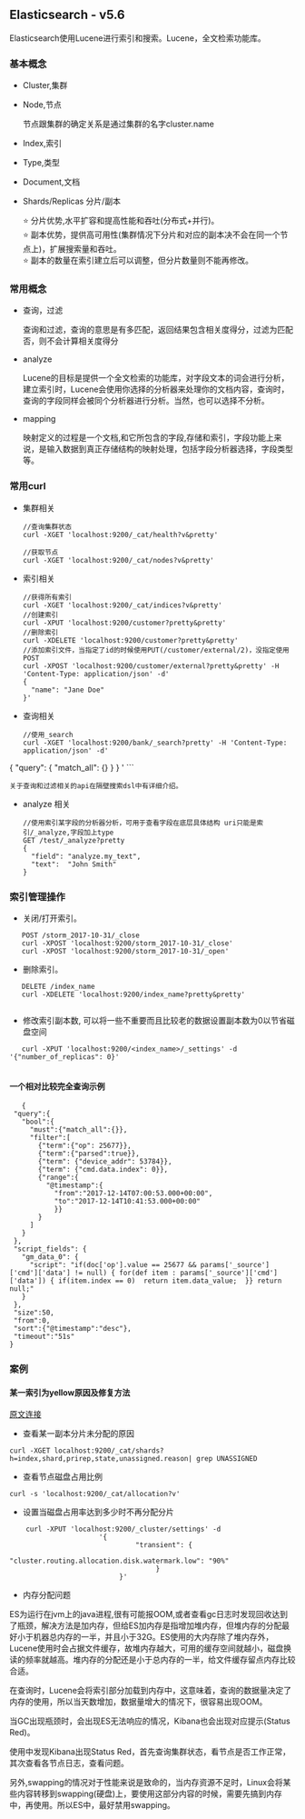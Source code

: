 ## Elasticsearch - v5.6

Elasticsearch使用Lucene进行索引和搜索。Lucene，全文检索功能库。

### 基本概念

+ Cluster,集群
+ Node,节点
	
	节点跟集群的确定关系是通过集群的名字cluster.name
	
+ Index,索引
+ Type,类型
+ Document,文档
+ Shards/Replicas 分片/副本

	⭐️ 分片优势,水平扩容和提高性能和吞吐(分布式+并行)。    
	⭐️ 副本优势，提供高可用性(集群情况下分片和对应的副本决不会在同一个节点上)，扩展搜索量和吞吐。    
	⭐️ 副本的数量在索引建立后可以调整，但分片数量则不能再修改。
	
### 常用概念

+ 查询，过滤
	
	查询和过滤，查询的意思是有多匹配，返回结果包含相关度得分，过滤为匹配否，则不会计算相关度得分

+ analyze

	Lucene的目标是提供一个全文检索的功能库，对字段文本的词会进行分析，建立索引时，Lucene会使用你选择的分析器来处理你的文档内容，查询时，查询的字段同样会被同个分析器进行分析。当然，也可以选择不分析。
	
+ mapping

	映射定义的过程是一个文档,和它所包含的字段,存储和索引，字段功能上来说，是输入数据到真正存储结构的映射处理，包括字段分析器选择，字段类型等。

### 常用curl


+ 集群相关

	```
	//查询集群状态
	curl -XGET 'localhost:9200/_cat/health?v&pretty'
	
	//获取节点
	curl -XGET 'localhost:9200/_cat/nodes?v&pretty'
	```
	
+ 索引相关

	```
	//获得所有索引
	curl -XGET 'localhost:9200/_cat/indices?v&pretty'
	//创建索引
	curl -XPUT 'localhost:9200/customer?pretty&pretty'
	//删除索引
	curl -XDELETE 'localhost:9200/customer?pretty&pretty'
	//添加索引文件，当指定了id的时候使用PUT(/customer/external/2)，没指定使用POST
	curl -XPOST 'localhost:9200/customer/external?pretty&pretty' -H 'Content-Type: application/json' -d'
	{
	  "name": "Jane Doe"
	}'
	
	```
	
	

+ 查询相关

	```
	//使用_search
	curl -XGET 'localhost:9200/bank/_search?pretty' -H 'Content-Type: application/json' -d'
{
  "query": { "match_all": {} }
}
'
	```
	
	关于查询和过滤相关的api在隔壁搜索dsl中有详细介绍。
	
	
+ analyze 相关

	```
	//使用索引某字段的分析器分析，可用于查看字段在底层具体结构 uri只能是索引/_analyze,字段加上type
	GET /test/_analyze?pretty 
	{
	  "field": "analyze.my_text", 
	  "text":  "John Smith"
	}
	```
	
### 索引管理操作
 
 + 关闭/打开索引。

 ```
 	POST /storm_2017-10-31/_close
 	curl -XPOST 'localhost:9200/storm_2017-10-31/_close'
 	curl -XPOST 'localhost:9200/storm_2017-10-31/_open'
 ```
 
 + 删除索引。

 ```
 	DELETE /index_name
 	curl -XDELETE 'localhost:9200/index_name?pretty&pretty'
 	
 ```
 
 + 修改索引副本数, 可以将一些不重要而且比较老的数据设置副本数为0以节省磁盘空间

 ```
 	curl -XPUT 'localhost:9200/<index_name>/_settings' -d '{"number_of_replicas": 0}'
    
 ```
 
 
 
#### 一个相对比较完全查询示例
 
 ```
	{
  "query":{
    "bool":{
      "must":{"match_all":{}},
      "filter":[
        {"term":{"op": 25677}},
        {"term":{"parsed":true}},
        {"term": {"device_addr": 53784}},
        {"term": {"cmd.data.index": 0}},
        {"range":{
          "@timestamp":{
            "from":"2017-12-14T07:00:53.000+00:00",
            "to":"2017-12-14T10:41:53.000+00:00"
            }}
        }
      ]
    }
  },
  "script_fields": {
    "gm_data_0": {
      "script": "if(doc['op'].value == 25677 && params['_source']['cmd']['data'] != null) { for(def item : params['_source']['cmd']['data']) { if(item.index == 0)  return item.data_value;  }} return null;"
    }
  }, 
  "size":50,
  "from":0,
  "sort":{"@timestamp":"desc"},
  "timeout":"51s"
} 
 ```
 
### 案例

#### 某一索引为yellow原因及修复方法
 
[原文连接](https://www.datadoghq.com/blog/elasticsearch-unassigned-shards/)

+ 查看某一副本分片未分配的原因

```
curl -XGET localhost:9200/_cat/shards?h=index,shard,prirep,state,unassigned.reason| grep UNASSIGNED
```
 

+ 查看节点磁盘占用比例

```
curl -s 'localhost:9200/_cat/allocation?v'
```

+ 设置当磁盘占用率达到多少时不再分配分片

```
    curl -XPUT 'localhost:9200/_cluster/settings' -d
                      '{
                               "transient": {
                                 "cluster.routing.allocation.disk.watermark.low": "90%"
                                    }
                           }'
```


+ 内存分配问题

ES为运行在jvm上的java进程,很有可能报OOM,或者查看gc日志时发现回收达到了瓶颈，解决方法是加内存，但给ES加内存是指增加堆内存，但堆内存的分配最好小于机器总内存的一半，并且小于32G。ES使用的大内存除了堆内存外，Lucene使用时会占据文件缓存，故堆内存越大，可用的缓存空间就越小，磁盘换读的频率就越高。堆内存的分配还是小于总内存的一半，给文件缓存留点内存比较合适。

在查询时，Lucene会将索引部分加载到内存中，这意味着，查询的数据量决定了内存的使用，所以当天数增加，数据量增大的情况下，很容易出现OOM。

当GC出现瓶颈时，会出现ES无法响应的情况，Kibana也会出现对应提示(Status Red)。

使用中发现Kibana出现Status Red，首先查询集群状态，看节点是否工作正常，其次查看各节点日志，查看问题。

另外,swapping的情况对于性能来说是致命的，当内存资源不足时，Linux会将某些内容转移到swapping(硬盘)上，要使用这部分内容的时候，需要先搞到内存中，再使用。所以ES中，最好禁用swapping。
	
